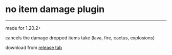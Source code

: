 # no item damage plugin

---

made for 1.20.2+

cancels the damage dropped items take (lava, fire, cactus, explosions)


download from [release tab](https://github.com/Treppenhaus/NoItemDamage/releases/tag/1.0)

